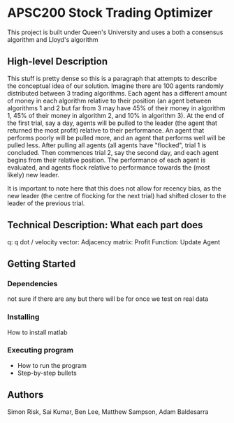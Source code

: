 # APSC200 Stock Trading Optimizer

This project is built under Queen's University and uses a both a consensus algorithm and Lloyd's algorithm

## High-level Description

This stuff is pretty dense so this is a paragraph that attempts to describe the conceptual idea of our solution. Imagine there are 100 agents randomly distributed between 3 trading algorithms. Each agent has a different amount of money in each algorithm relative to their position (an agent between algorithms 1 and 2 but far from 3 may have 45% of their money in algorithm 1, 45% of their money in algorithm 2, and 10% in algorithm 3). At the end of the first trial, say a day, agents will be pulled to the leader (the agent that returned the most profit) relative to their performance. An agent that performs poorly will be pulled more, and an agent that performs well will be pulled less. After pulling all agents (all agents have "flocked", trial 1 is concluded. Then commences trial 2, say the second day, and each agent begins from their relative position. The performance of each agent is evaluated, and agents flock relative to performance towards the (most likely) new leader.

It is important to note here that this does not allow for recency bias, as the new leader (the centre of flocking for the next trial) had shifted closer to the leader of the previous trial. 

## Technical Description: What each part does

q:
q dot / velocity vector:
Adjacency matrix:
Profit Function:
Update Agent


## Getting Started

### Dependencies

not sure if there are any but there will be for once we test on real data

### Installing

How to install matlab

### Executing program

* How to run the program
* Step-by-step bullets

## Authors

Simon Risk, Sai Kumar, Ben Lee, Matthew Sampson, Adam Baldesarra
